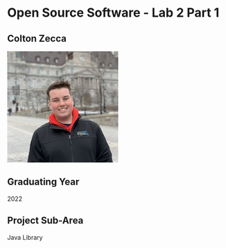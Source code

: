 # Open Source Software - Lab 2 Part 1
## Colton Zecca

![Profile Pic](./prof-pic.jpg)

## Graduating Year
2022

## Project Sub-Area
Java Library